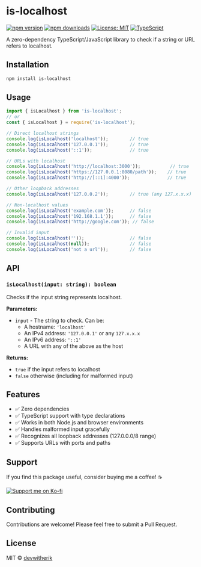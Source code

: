 # is-localhost

[![npm version](https://img.shields.io/npm/v/is-localhost.svg)](https://www.npmjs.com/package/is-localhost)
[![npm downloads](https://img.shields.io/npm/dm/is-localhost.svg)](https://www.npmjs.com/package/is-localhost)
[![License: MIT](https://img.shields.io/badge/License-MIT-yellow.svg)](https://opensource.org/licenses/MIT)
[![TypeScript](https://img.shields.io/badge/TypeScript-Ready-blue.svg)](https://www.typescriptlang.org/)

A zero-dependency TypeScript/JavaScript library to check if a string or URL refers to localhost.

## Installation

```bash
npm install is-localhost
```

## Usage

```javascript
import { isLocalhost } from 'is-localhost';
// or
const { isLocalhost } = require('is-localhost');

// Direct localhost strings
console.log(isLocalhost('localhost'));        // true
console.log(isLocalhost('127.0.0.1'));        // true
console.log(isLocalhost('::1'));              // true

// URLs with localhost
console.log(isLocalhost('http://localhost:3000'));           // true
console.log(isLocalhost('https://127.0.0.1:8080/path'));    // true
console.log(isLocalhost('http://[::1]:4000'));              // true

// Other loopback addresses
console.log(isLocalhost('127.0.0.2'));        // true (any 127.x.x.x)

// Non-localhost values
console.log(isLocalhost('example.com'));      // false
console.log(isLocalhost('192.168.1.1'));      // false
console.log(isLocalhost('http://google.com')); // false

// Invalid input
console.log(isLocalhost(''));                 // false
console.log(isLocalhost(null));               // false
console.log(isLocalhost('not a url'));        // false
```

## API

### `isLocalhost(input: string): boolean`

Checks if the input string represents localhost.

**Parameters:**
- `input` - The string to check. Can be:
  - A hostname: `'localhost'`
  - An IPv4 address: `'127.0.0.1'` or any `127.x.x.x`
  - An IPv6 address: `'::1'`
  - A URL with any of the above as the host

**Returns:**
- `true` if the input refers to localhost
- `false` otherwise (including for malformed input)

## Features

- ✅ Zero dependencies
- ✅ TypeScript support with type declarations
- ✅ Works in both Node.js and browser environments
- ✅ Handles malformed input gracefully
- ✅ Recognizes all loopback addresses (127.0.0.0/8 range)
- ✅ Supports URLs with ports and paths

## Support

If you find this package useful, consider buying me a coffee! ☕

[![Support me on Ko-fi](https://img.shields.io/badge/Support%20me-Ko--fi-FF5E5B?logo=ko-fi)](https://coff.ee/devwitherik)

## Contributing

Contributions are welcome! Please feel free to submit a Pull Request.

## License

MIT © [devwitherik](https://github.com/devwitherik)
